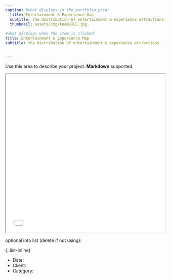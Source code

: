 ```yaml
---
caption: #what displays in the portfolio grid:
  title: Entertainment & Experience Map
  subtitle: the distribution of entertainment & experience attractions
  thumbnail: assets/img/team/지도.jpg
  
#what displays when the item is clicked:
title: Entertainment & Experience Map
subtitle: the distribution of entertainment & experience attractions


---
```

Use this area to describe your project. **Markdown** supported.

<iframe src="/assets/entertainment.html" width="100%" height="500px"></iframe>

optional info list (delete if not using):

{:.list-inline} 
- Date: 
- Client: 
- Category: 
